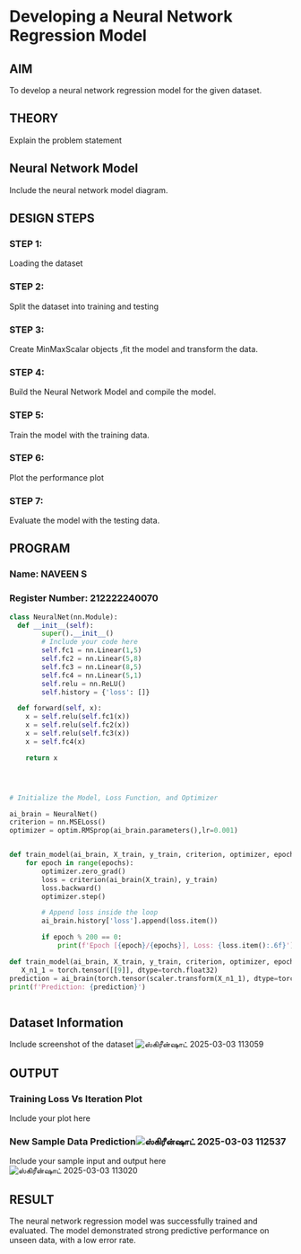 # Developing a Neural Network Regression Model

## AIM

To develop a neural network regression model for the given dataset.

## THEORY

Explain the problem statement

## Neural Network Model

Include the neural network model diagram.

## DESIGN STEPS

### STEP 1:

Loading the dataset

### STEP 2:

Split the dataset into training and testing

### STEP 3:

Create MinMaxScalar objects ,fit the model and transform the data.

### STEP 4:

Build the Neural Network Model and compile the model.

### STEP 5:

Train the model with the training data.

### STEP 6:

Plot the performance plot

### STEP 7:

Evaluate the model with the testing data.

## PROGRAM
### Name: NAVEEN S
### Register Number: 212222240070
```python
class NeuralNet(nn.Module):
  def __init__(self):
        super().__init__()
        # Include your code here
        self.fc1 = nn.Linear(1,5)
        self.fc2 = nn.Linear(5,8)
        self.fc3 = nn.Linear(8,5)
        self.fc4 = nn.Linear(5,1)
        self.relu = nn.ReLU()
        self.history = {'loss': []}

  def forward(self, x):
    x = self.relu(self.fc1(x))
    x = self.relu(self.fc2(x))
    x = self.relu(self.fc3(x))
    x = self.fc4(x)

    return x




# Initialize the Model, Loss Function, and Optimizer

ai_brain = NeuralNet()
criterion = nn.MSELoss()
optimizer = optim.RMSprop(ai_brain.parameters(),lr=0.001)


def train_model(ai_brain, X_train, y_train, criterion, optimizer, epochs=2000):
    for epoch in range(epochs):
        optimizer.zero_grad()
        loss = criterion(ai_brain(X_train), y_train)
        loss.backward()
        optimizer.step()

        # Append loss inside the loop
        ai_brain.history['loss'].append(loss.item())

        if epoch % 200 == 0:
            print(f'Epoch [{epoch}/{epochs}], Loss: {loss.item():.6f}')

def train_model(ai_brain, X_train, y_train, criterion, optimizer, epochs=2000):
   X_n1_1 = torch.tensor([[9]], dtype=torch.float32)
prediction = ai_brain(torch.tensor(scaler.transform(X_n1_1), dtype=torch.float32)).item()
print(f'Prediction: {prediction}')



```
## Dataset Information

Include screenshot of the dataset
![ஸ்கிரீன்ஷாட் 2025-03-03 113059](https://github.com/user-attachments/assets/80a5a47a-16a3-4061-ae45-05238647ebb4)

## OUTPUT

### Training Loss Vs Iteration Plot

Include your plot here

### New Sample Data Prediction![ஸ்கிரீன்ஷாட் 2025-03-03 112537](https://github.com/user-attachments/assets/f5e0ae83-b995-4890-ba22-4b49f8b6bb3e)


Include your sample input and output here
![ஸ்கிரீன்ஷாட் 2025-03-03 113020](https://github.com/user-attachments/assets/fc51c981-efb5-4135-9d83-fb3d872d94ef)

## RESULT
The neural network regression model was successfully trained and evaluated. The model demonstrated strong predictive performance on unseen data, with a low error rate.
